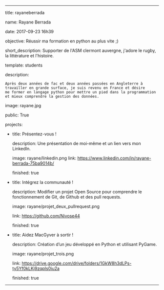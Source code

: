 
---

title: rayaneberrada



name: Rayane Berrada

date: 2017-09-23 16h39




objective: Réussir ma formation en python au plus vite ;) 

short_description: Supporter de l'ASM clermont auvergne, j'adore le rugby, la littérature et l'histoire.



template: students

description:

    Après deux années de fac et deux années passées en Angleterre à travailler en grande surface, je suis revenu en France et désire 
    me former en langage python pour mettre un pied dans la programmation et mieux comprendre la gestion des données.



image: rayane.jpg



public: True



projects:

  - title: Présentez-vous !

    description: Une présentation de moi-même et un lien vers mon LinkedIn.


    image: rayane/linkedin.png
    link: https://www.linkedin.com/in/rayane-berrada-75ba9014b/


    finished: true

  - title: Intégrez la communauté !

    description: Modifier un projet Open Source pour comprendre le fonctionnement de Git, de Github et des pull requests. 

    image: rayane/projet_deux_pullrequest.png

    link: https://github.com/Nivose44

    finished: true

  - title: Aidez MacGyver à sortir !

    description: Création d’un jeu développé en Python et utilisant PyGame.

    image: rayane/projet_trois.png

    link: https://drive.google.com/drive/folders/1GkW8h3dLPs-ty5Yf0kLKj9zqpIs0iu2a


    finished: true 

---
